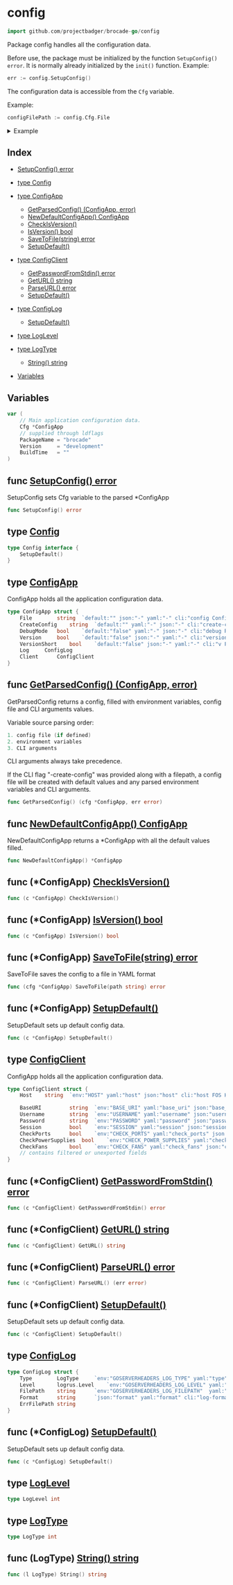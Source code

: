 
# config

```go
import github.com/projectbadger/brocade-go/config
```

Package config handles all the configuration data.

Before use, the package must be initialized by the function `SetupConfig() error`. It is normally already initialized by the `init()` function.
Example:

```go
err := config.SetupConfig()

```
The configuration data is accessible from the `Cfg` variable.

Example:

```go
configFilePath := config.Cfg.File

```


<details>
<summary>Example</summary>
<p>

```go
{

	fmt.Println(config.Cfg.Version)

}
```
</p></details>

## Index

- [SetupConfig() error](#func-setupconfig-error)

- [type Config](#type-config)
- [type ConfigApp](#type-configapp)
  - [GetParsedConfig() (ConfigApp, error)](#func-getparsedconfig-configapp-error)
  - [NewDefaultConfigApp() ConfigApp](#func-newdefaultconfigapp-configapp)
  - [CheckIsVersion()](#func-configapp-checkisversion)
  - [IsVersion() bool](#func-configapp-isversion-bool)
  - [SaveToFile(string) error](#func-configapp-savetofilestring-error)
  - [SetupDefault()](#func-configapp-setupdefault)
- [type ConfigClient](#type-configclient)
  - [GetPasswordFromStdin() error](#func-configclient-getpasswordfromstdin-error)
  - [GetURL() string](#func-configclient-geturl-string)
  - [ParseURL() error](#func-configclient-parseurl-error)
  - [SetupDefault()](#func-configclient-setupdefault)
- [type ConfigLog](#type-configlog)
  - [SetupDefault()](#func-configlog-setupdefault)
- [type LogLevel](#type-loglevel)
- [type LogType](#type-logtype)
  - [String() string](#func-logtype-string-string)
- [Variables](#variables)

## Variables
```go
var (
	// Main application configuration data.
	Cfg	*ConfigApp
	// supplied through ldflags
	PackageName	= "brocade"
	Version		= "development"
	BuildTime	= ""
)

```

## func [SetupConfig() error](<config.go#L78>)

SetupConfig sets Cfg variable to the parsed *ConfigApp


```go
func SetupConfig() error
```


## type [Config](<config.go#L19>)
```go
type Config interface {
	SetupDefault()
}
```

## type [ConfigApp](<configApp.go#L14>)

ConfigApp holds all the application configuration data.
```go
type ConfigApp struct {
	File		string	`default:"" json:"-" yaml:"-" cli:"config Config file path\n     "`
	CreateConfig	string	`default:"" yaml:"-" json:"-" cli:"create-config Create a named default config file with cli parameters and environment variables.\n   "`
	DebugMode	bool	`default:"false" yaml:"-" json:"-" cli:"debug Run the app in debug mode\n   "`
	Version		bool	`default:"false" json:"-" yaml:"-" cli:"version Print version"`
	VersionShort	bool	`default:"false" json:"-" yaml:"-" cli:"v Print version"`
	Log		ConfigLog
	Client		ConfigClient
}
```

## func [GetParsedConfig() (ConfigApp, error)](<config.go#L46>)

GetParsedConfig returns a config, filled with
environment variables, config file and CLI arguments
values.

Variable source parsing order:
```go
1. config file (if defined)
2. environment variables
3. CLI arguments

```
CLI arguments always take precedence.

If the CLI flag "-create-config" was provided along with
a filepath, a config file will be created with default
values and any parsed environment variables and CLI
arguments.


```go
func GetParsedConfig() (cfg *ConfigApp, err error)
```
## func [NewDefaultConfigApp() ConfigApp](<config.go#L25>)

NewDefaultConfigApp returns a *ConfigApp with all the
default values filled.


```go
func NewDefaultConfigApp() *ConfigApp
```

## func (*ConfigApp) [CheckIsVersion()](<configApp.go#L28>)

```go
func (c *ConfigApp) CheckIsVersion()
```
## func (*ConfigApp) [IsVersion() bool](<configApp.go#L24>)

```go
func (c *ConfigApp) IsVersion() bool
```
## func (*ConfigApp) [SaveToFile(string) error](<configApp.go#L38>)

SaveToFile saves the config to a file in YAML format


```go
func (cfg *ConfigApp) SaveToFile(path string) error
```
## func (*ConfigApp) [SetupDefault()](<configApp.go#L50>)

SetupDefault sets up default config data.


```go
func (c *ConfigApp) SetupDefault()
```

## type [ConfigClient](<configClient.go#L14>)

ConfigApp holds all the application configuration data.
```go
type ConfigClient struct {
	Host	string	`env:"HOST" yaml:"host" json:"host" cli:"host FOS Host\nExample:\n  192.168.1.2\n  [::]:80\n  https://10.10.10.10/rest"`

	BaseURI			string	`env:"BASE_URI" yaml:"base_uri" json:"base_uri" cli:"base-uri FOS base URI for the REST API\nExample:\n  /rest\nDefault: /rest"`
	Username		string	`env:"USERNAME" yaml:"username" json:"username" cli:"username API login username"`
	Password		string	`env:"PASSWORD" yaml:"password" json:"password" cli:"password API login password\nDefaults to '-' as stdin"`
	Session			bool	`env:"SESSION" yaml:"session" json:"session" cli:"session Session authentication\nEstablishes a session instead of providing username:password with every request\nManual login and logout"`
	CheckPorts		bool	`env:"CHECK_PORTS" yaml:"check_ports" json:"check_ports" cli:"check-ports Check ports"`
	CheckPowerSupplies	bool	`env:"CHECK_POWER_SUPPLIES" yaml:"check_power_supplies" json:"check_poer_supplies" cli:"check-power-supplies Check power supplies"`
	CheckFans		bool	`env:"CHECK_FANS" yaml:"check_fans" json:"check_fans" cli:"check-fans Check fans"`
	// contains filtered or unexported fields
}
```

## func (*ConfigClient) [GetPasswordFromStdin() error](<configClient.go#L60>)

```go
func (c *ConfigClient) GetPasswordFromStdin() error
```
## func (*ConfigClient) [GetURL() string](<configClient.go#L26>)

```go
func (c *ConfigClient) GetURL() string
```
## func (*ConfigClient) [ParseURL() error](<configClient.go#L36>)

```go
func (c *ConfigClient) ParseURL() (err error)
```
## func (*ConfigClient) [SetupDefault()](<configClient.go#L31>)

SetupDefault sets up default config data.


```go
func (c *ConfigClient) SetupDefault()
```

## type [ConfigLog](<configLog.go#L5>)
```go
type ConfigLog struct {
	Type		LogType		`env:"GOSERVERHEADERS_LOG_TYPE" yaml:"type" cli:"log-type Logging output type\n      1: stdout\n      2: file (must have -log-file defined)\n      3: both\n     " default:"1"`
	Level		logrus.Level	`env:"GOSERVERHEADERS_LOG_LEVEL" yaml:"level" cli:"log-level Logging level\n  Logging level in the range from 0 to 6.\n      0: Panic only logs panic-level messages\n      1: Fatal logs fatal-level messages\n      2: Error logs error-level messages\n      3: Warn logs warning-level messages\n      4: Info logs information-level messages\n      5: Debug logs debugging-level messages\n      6: Trace logs trace-level messages\n     " default:"6"`
	FilePath	string		`env:"GOSERVERHEADERS_LOG_FILEPATH"  yaml:"filepath" cli:"log-file Path to the log file if using logging type 2 or 3\n   " default:"./server.log"`
	Format		string		`json:"format" yaml:"format" cli:"log-format Log entries formatting\n[ text | json ]\n " default:"text"`
	ErrFilePath	string
}
```

## func (*ConfigLog) [SetupDefault()](<configLog.go#L14>)

SetupDefault sets up default config data.


```go
func (c *ConfigLog) SetupDefault()
```

## type [LogLevel](<configLog.go#L31>)
```go
type LogLevel int
```

## type [LogType](<configLog.go#L22>)
```go
type LogType int
```

## func (LogType) [String() string](<configLog.go#L33>)

```go
func (l LogType) String() string
```

